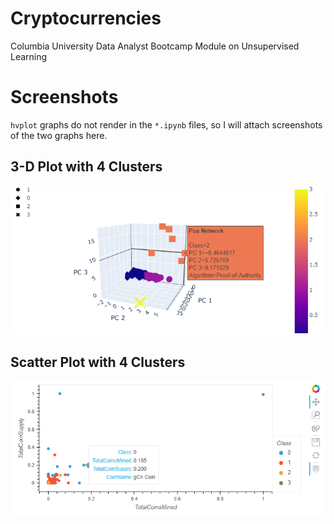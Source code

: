 # Cryptocurrencies
Columbia University Data Analyst Bootcamp Module on Unsupervised Learning

# Screenshots
`hvplot` graphs do not render in the `*.ipynb` files, so I will attach screenshots of the two graphs here.
## 3-D Plot with 4 Clusters
![](Screenshots/3dplot.png)
## Scatter Plot with 4 Clusters
![](Screenshots/scatterplot.png)
